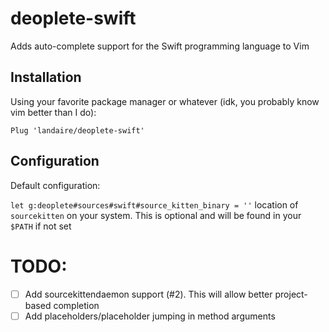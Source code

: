 # deoplete-swift

Adds auto-complete support for the Swift programming language to Vim

## Installation

Using your favorite package manager or whatever (idk, you probably know vim
better than I do):

```
Plug 'landaire/deoplete-swift'
```

## Configuration

Default configuration:

`let g:deoplete#sources#swift#source_kitten_binary = ''` location of `sourcekitten`
on your system. This is optional and will be found in your `$PATH` if not set

# TODO:

- [ ] Add sourcekittendaemon support (#2). This will allow better project-based completion
- [ ] Add placeholders/placeholder jumping in method arguments

